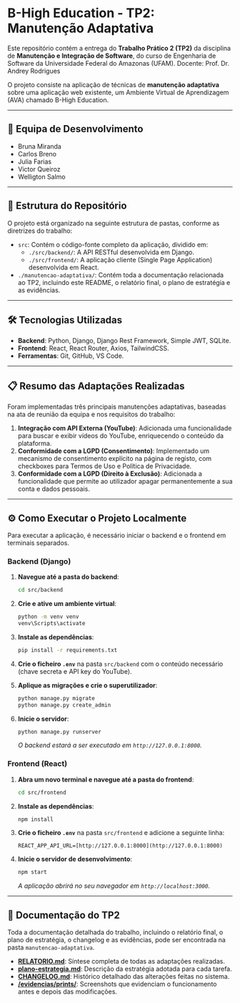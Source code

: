 # B-High Education - TP2: Manutenção Adaptativa

Este repositório contém a entrega do **Trabalho Prático 2 (TP2)** da disciplina de **Manutenção e Integração de Software**, do curso de Engenharia de Software da Universidade Federal do Amazonas (UFAM).
Docente: Prof. Dr. Andrey Rodrigues


O projeto consiste na aplicação de técnicas de **manutenção adaptativa** sobre uma aplicação web existente, um Ambiente Virtual de Aprendizagem (AVA) chamado B-High Education.

---

## 🚀 Equipa de Desenvolvimento

* Bruna Miranda
* Carlos Breno
* Julia Farias
* Victor Queiroz
* Welligton Salmo

---

## 📂 Estrutura do Repositório

O projeto está organizado na seguinte estrutura de pastas, conforme as diretrizes do trabalho:
-   `src`: Contém o código-fonte completo da aplicação, dividido em:
    -   `./src/backend/`: A API RESTful desenvolvida em Django.
    -   `./src/frontend/`: A aplicação cliente (Single Page Application) desenvolvida em React.
-   `./manutencao-adaptativa/`: Contém toda a documentação relacionada ao TP2, incluindo este README, o relatório final, o plano de estratégia e as evidências.


---

## 🛠️ Tecnologias Utilizadas

* **Backend**: Python, Django, Django Rest Framework, Simple JWT, SQLite.
* **Frontend**: React, React Router, Axios, TailwindCSS.
* **Ferramentas**: Git, GitHub, VS Code.

---

## 📋 Resumo das Adaptações Realizadas

Foram implementadas três principais manutenções adaptativas, baseadas na ata de reunião da equipa e nos requisitos do trabalho:

1.  **Integração com API Externa (YouTube)**: Adicionada uma funcionalidade para buscar e exibir vídeos do YouTube, enriquecendo o conteúdo da plataforma.
2.  **Conformidade com a LGPD (Consentimento)**: Implementado um mecanismo de consentimento explícito na página de registo, com checkboxes para Termos de Uso e Política de Privacidade.
3.  **Conformidade com a LGPD (Direito à Exclusão)**: Adicionada a funcionalidade que permite ao utilizador apagar permanentemente a sua conta e dados pessoais.

---

## ⚙️ Como Executar o Projeto Localmente

Para executar a aplicação, é necessário iniciar o backend e o frontend em terminais separados.

### Backend (Django)

1.  **Navegue até a pasta do backend**:
    ```bash
    cd src/backend
    ```
2.  **Crie e ative um ambiente virtual**:
    ```bash
    python -m venv venv
    venv\Scripts\activate
    ```
3.  **Instale as dependências**:
    ```bash
    pip install -r requirements.txt
    ```
4.  **Crie o ficheiro `.env`** na pasta `src/backend` com o conteúdo necessário (chave secreta e API key do YouTube).

5.  **Aplique as migrações e crie o superutilizador**:
    ```bash
    python manage.py migrate
    python manage.py create_admin
    ```
6.  **Inicie o servidor**:
    ```bash
    python manage.py runserver
    ```
    *O backend estará a ser executado em `http://127.0.0.1:8000`.*

### Frontend (React)

1.  **Abra um novo terminal e navegue até a pasta do frontend**:
    ```bash
    cd src/frontend
    ```
2.  **Instale as dependências**:
    ```bash
    npm install
    ```
3.  **Crie o ficheiro `.env`** na pasta `src/frontend` e adicione a seguinte linha:
    ```env
    REACT_APP_API_URL=[http://127.0.0.1:8000](http://127.0.0.1:8000)
    ```
4.  **Inicie o servidor de desenvolvimento**:
    ```bash
    npm start
    ```
    *A aplicação abrirá no seu navegador em `http://localhost:3000`.*

---

## 📄 Documentação do TP2

Toda a documentação detalhada do trabalho, incluindo o relatório final, o plano de estratégia, o changelog e as evidências, pode ser encontrada na pasta `manutencao-adaptativa`.

-   **[RELATORIO.md](./RELATORIO.md)**: Síntese completa de todas as adaptações realizadas.
-   **[plano-estrategia.md](./plano-estrategia.md)**: Descrição da estratégia adotada para cada tarefa.
-   **[CHANGELOG.md](./CHANGELOG.md)**: Histórico detalhado das alterações feitas no sistema.
-   **[/evidencias/prints/](./evidencias/prints/)**: Screenshots que evidenciam o funcionamento antes e depois das modificações.
